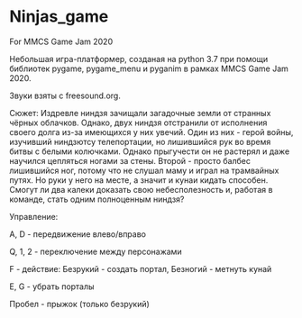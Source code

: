 # Ninjas_game
For MMCS Game Jam 2020

Небольшая игра-платформер, созданая на python 3.7 при помощи библиотек pygame, pygame_menu и pyganim в рамках MMCS Game Jam 2020.

Звуки взяты с freesound.org.

Сюжет: Издревле ниндзя зачищали загадочные земли от странных чёрных облачков. Однако, двух ниндзя отстранили от исполнения своего долга из-за имеющихся у них увечий. Один из них - герой войны, изучивший ниндзютсу телепортации, но лишившийся рук во время битвы с белыми колючками. Однако прыгучести он не растерял и даже научился цепляться ногами за стены. Второй - просто балбес лишившийся ног, потому что не слушал маму и играл на трамвайных путях. Но руки у него на месте, а значит и кунаи кидать способен. Смогут ли два калеки доказать свою небесполезность и, работая в команде, стать одним полноценным ниндзя?

Управление: 

A, D - передвижение влево/вправо

Q, 1, 2 - переключение между персонажами

F - действие: Безрукий - создать портал, Безногий - метнуть кунай

E, G - убрать порталы

Пробел - прыжок (только безрукий)
